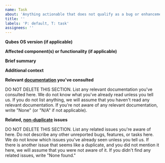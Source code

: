 ```yaml
---
name: Task
about: 'Anything actionable that does not qualify as a bug or enhancement.'
title: ''
labels: 'P: default, T: task'
assignees: ''
---
```


<!--(Please use this issue template. Do not delete it.)-->
<!--(Before filing this report, please read: https://www.qubes-os.org/doc/issue-tracking/)-->

**Qubes OS version (if applicable)**
<!--(If applicable, the version of Qubes OS that this task concerns (e.g., `R4.0`), available via the command `cat /etc/qubes-release` in a dom0 terminal.)-->



**Affected component(s) or functionality (if applicable)**
<!--(If applicable, the component or functionality of Qubes OS that this task concerns.)-->



**Brief summary**
<!--(A clear and concise summary of the task that should be done.)-->



**Additional context**
<!--(Add any other context about the problem here.)-->



**Relevant [documentation](https://www.qubes-os.org/doc/) you've consulted**
<!--(Please read the text below and replace it with you own answer to this prompt.)-->

DO NOT DELETE THIS SECTION.
List any relevant documentation you've consulted here.
We do not know what you've already read unless you tell us.
If you do not list anything, we will assume that you haven't read any relevant documentation.
If you're not aware of any relevant documentation, write "None" (or "N/A" if not applicable).

**Related, [non-duplicate](https://www.qubes-os.org/doc/reporting-bugs/#new-issues-should-not-be-duplicates-of-existing-issues) issues**
<!--(Please read the text below and replace it with you own answer to this prompt.)-->

DO NOT DELETE THIS SECTION.
List any related issues you're aware of here.
Do not describe any other unreported bugs, features, or tasks here. 
We do not know which issues you've already seen unless you tell us.
If there is another issue that seems like a duplicate, and you did not mention it here, we will assume that you were not aware of it.
If you didn't find any related issues, write "None found."

